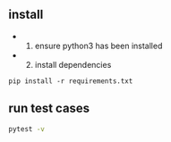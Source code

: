 ## install

- 1. ensure python3 has been installed
- 2. install dependencies

```
pip install -r requirements.txt
```

## run test cases

```bash
pytest -v
```
